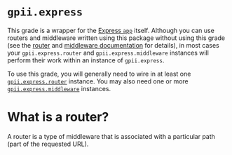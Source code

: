 # `gpii.express`

This grade is a wrapper for the [Express `app`](http://expressjs.com/en/4x/api.html#app) itself.  Although you can use
routers and middleware written using this package without using this grade (see the [router](router.md) and
[middleware documentation](middleware.md) for details), in most cases your `gpii.express.router` and
`gpii.express.middleware` instances will perform their work within an instance of `gpii.express`.

To use this grade, you will generally need to wire in at least one [`gpii.express.router`](router.md) instance.
You may also need one or more [`gpii.express.middleware`](middleware.md) instances.




# What is a router?

A router is a type of middleware that is associated with a particular path (part of the requested URL).

